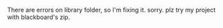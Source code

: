 
There are errors on library folder, so I'm fixing it. sorry. plz try my project with blackboard's zip.
